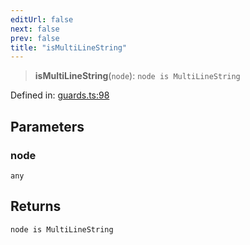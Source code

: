 ```yaml
---
editUrl: false
next: false
prev: false
title: "isMultiLineString"
---
```


> **isMultiLineString**(`node`): `node is MultiLineString`

Defined in: [guards.ts:98](https://github.com/rcs-agents/rcs-lang/blob/2c0291a4209143052b64b2c6ec7573ef29bacea2/packages/ast/src/guards.ts#L98)

## Parameters

### node

`any`

## Returns

`node is MultiLineString`

